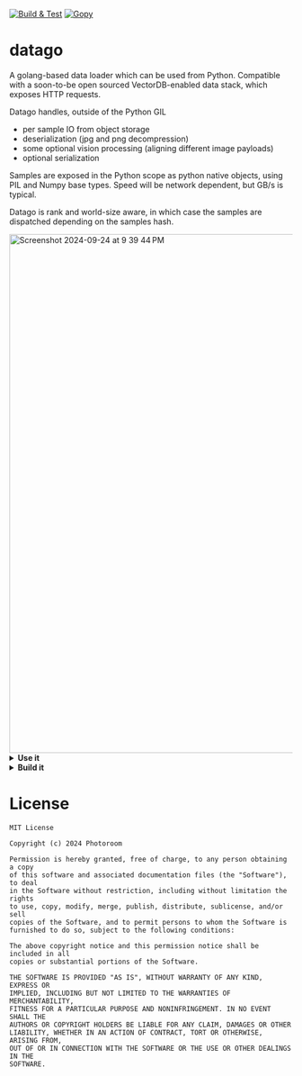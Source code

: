 [![Build & Test](https://github.com/Photoroom/datago/actions/workflows/go.yml/badge.svg)](https://github.com/Photoroom/datago/actions/workflows/go.yml)
[![Gopy](https://github.com/Photoroom/datago/actions/workflows/gopy.yml/badge.svg)](https://github.com/Photoroom/datago/actions/workflows/gopy.yml)

# datago

A golang-based data loader which can be used from Python. Compatible with a soon-to-be open sourced VectorDB-enabled data stack, which exposes HTTP requests.

Datago handles, outside of the Python GIL

- per sample IO from object storage
- deserialization (jpg and png decompression)
- some optional vision processing (aligning different image payloads)
- optional serialization

Samples are exposed in the Python scope as python native objects, using PIL and Numpy base types.
Speed will be network dependent, but GB/s is typical.

Datago is rank and world-size aware, in which case the samples are dispatched depending on the samples hash.

<img width="922" alt="Screenshot 2024-09-24 at 9 39 44 PM" src="https://github.com/user-attachments/assets/b58002ce-f961-438b-af72-9e1338527365">

<details> <summary><strong>Use it</strong></summary>

## Use the package from Python

```python
from datago import datago
import json

client_config = {
    # two sources are supported at the moment, DB (API and stack to be shared) & local filesystem
    # in the case of the filesystem, datago will serve the jpg/png files, ID being filepath
    "source_type": datago.SourceTypeFileSystem,
    "source_config": {
        "page_size": 512,
        "root_path": root_path,
    },
    # this governs the image pre-processing, which will resize and crop to aspect ratio buckets
    # resizing is high quality by default
    "image_config": {
        "crop_and_resize": crop_and_resize,
        "default_image_size": 512,
        "downsampling_ratio": 16,
        "min_aspect_ratio": 0.5,
        "max_aspect_ratio": 2.0,
        "pre_encode_images": False,
    },
    # some performance options, best settings will depend on your machine
    "prefetch_buffer_size": 64,
    "samples_buffer_size": 128,
    "concurrency": concurrency,
}

client = datago.GetClientFromJSON(config)
client.Start()  # This can be done early for convenience, not mandatory

for _ in range(10):
    sample = client.GetSample()
```

Please note that the image buffers will be passed around as raw pointers, they can be re-interpreted in python with the attached helpers. Check python benchmarks for examples.

## Match the raw exported buffers with typical python types

See helper functions provided in `types.py`, should be self explanatory

</details><details> <summary><strong>Build it</strong></summary>

## Install deps

```bash
$ sudo apt install golang libjpeg-turbo8-dev libvips-dev
$ sudo ldconfig
```

## Build a benchmark CLI

From the root of this project:

```bash
$ go build cmd/main/main.go
```

Running it:

```bash
$ ./main --help` will tell you all about it
```

Running it with additional sanity checks

```bash
$ go run -race cmd/main/main.go
```

## Run the go test suite

From the root folder

```bash
$ go test -v tests/client_test.go
```

## Refresh the python package and its binaries

- Install the dependencies as detailed in the next point
- Run the `generate_python_package.sh` script

## Generate the python package binaries manually

```bash
$ python3 -m pip install pybindgen
$ go install golang.org/x/tools/cmd/goimports@latest
$ go install github.com/go-python/gopy@latest
$ go install golang.org/x/image/draw
```

NOTE:

- you may need to add `~/go/bin` to your PATH so that gopy is found.
- - Either `export PATH=$PATH:~/go/bin` or add it to your .bashrc
- you may need this to make sure that LDD looks at the current folder `export LD_LIBRARY_PATH=$LD_LIBRARY_PATH:.`

then from the /pkg folder:

```bash
$ gopy pkg -author="Photoroom" -email="team@photoroom.com" -url="" -name="datago" -version="0.0.1" .
```

then you can `pip install -e .` from here.

## Update the pypi release (maintainers)

```
python3 setup.py sdist
python3 -m twine upload dist/* --verbose
```

</details>

# License

    MIT License

    Copyright (c) 2024 Photoroom

    Permission is hereby granted, free of charge, to any person obtaining a copy
    of this software and associated documentation files (the "Software"), to deal
    in the Software without restriction, including without limitation the rights
    to use, copy, modify, merge, publish, distribute, sublicense, and/or sell
    copies of the Software, and to permit persons to whom the Software is
    furnished to do so, subject to the following conditions:

    The above copyright notice and this permission notice shall be included in all
    copies or substantial portions of the Software.

    THE SOFTWARE IS PROVIDED "AS IS", WITHOUT WARRANTY OF ANY KIND, EXPRESS OR
    IMPLIED, INCLUDING BUT NOT LIMITED TO THE WARRANTIES OF MERCHANTABILITY,
    FITNESS FOR A PARTICULAR PURPOSE AND NONINFRINGEMENT. IN NO EVENT SHALL THE
    AUTHORS OR COPYRIGHT HOLDERS BE LIABLE FOR ANY CLAIM, DAMAGES OR OTHER
    LIABILITY, WHETHER IN AN ACTION OF CONTRACT, TORT OR OTHERWISE, ARISING FROM,
    OUT OF OR IN CONNECTION WITH THE SOFTWARE OR THE USE OR OTHER DEALINGS IN THE
    SOFTWARE.
